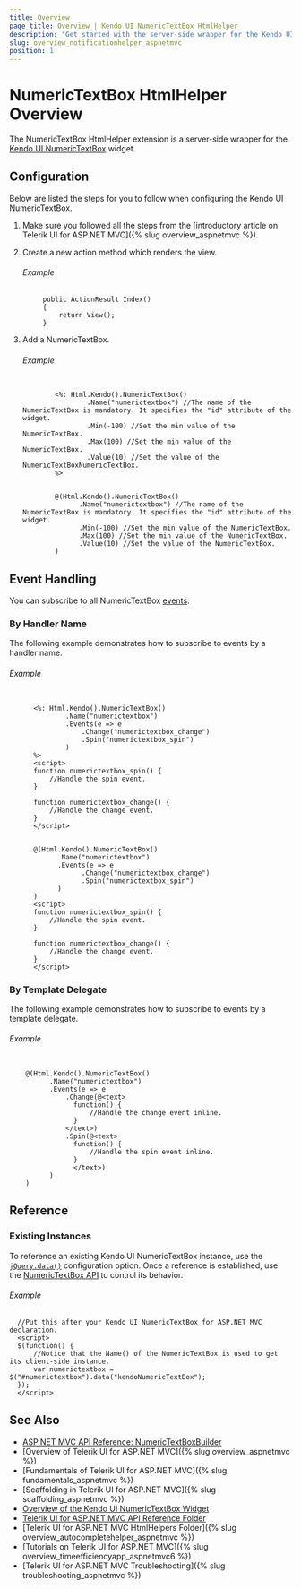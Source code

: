 ```yaml
---
title: Overview
page_title: Overview | Kendo UI NumericTextBox HtmlHelper
description: "Get started with the server-side wrapper for the Kendo UI NumericTextBox widget for ASP.NET MVC."
slug: overview_notificationhelper_aspnetmvc
position: 1
---
```


# NumericTextBox HtmlHelper Overview

The NumericTextBox HtmlHelper extension is a server-side wrapper for the [Kendo UI NumericTextBox](https://demos.telerik.com/kendo-ui/numerictextbox/index) widget.

## Configuration

Below are listed the steps for you to follow when configuring the Kendo UI NumericTextBox.

1. Make sure you followed all the steps from the [introductory article on Telerik UI for ASP.NET MVC]({% slug overview_aspnetmvc %}).

1. Create a new action method which renders the view.

    ###### Example

            public ActionResult Index()
            {
                return View();
            }

1. Add a NumericTextBox.

    ###### Example

    ```tab-ASPX

            <%: Html.Kendo().NumericTextBox()
                    .Name("numerictextbox") //The name of the NumericTextBox is mandatory. It specifies the "id" attribute of the widget.
                    .Min(-100) //Set the min value of the NumericTextBox.
                    .Max(100) //Set the min value of the NumericTextBox.
                    .Value(10) //Set the value of the NumericTextBoxNumericTextBox.
            %>
    ```
    ```tab-Razor

            @(Html.Kendo().NumericTextBox()
                  .Name("numerictextbox") //The name of the NumericTextBox is mandatory. It specifies the "id" attribute of the widget.
                  .Min(-100) //Set the min value of the NumericTextBox.
                  .Max(100) //Set the min value of the NumericTextBox.
                  .Value(10) //Set the value of the NumericTextBox.
            )
    ```

## Event Handling

You can subscribe to all NumericTextBox [events](http://docs.telerik.com/kendo-ui/api/javascript/ui/numerictextbox#events).

### By Handler Name

The following example demonstrates how to subscribe to events by a handler name.

###### Example

```tab-ASPX

      <%: Html.Kendo().NumericTextBox()
              .Name("numerictextbox")
              .Events(e => e
                  .Change("numerictextbox_change")
                  .Spin("numerictextbox_spin")
              )
      %>
      <script>
      function numerictextbox_spin() {
          //Handle the spin event.
      }

      function numerictextbox_change() {
          //Handle the change event.
      }
      </script>
```
```tab-Razor

      @(Html.Kendo().NumericTextBox()
            .Name("numerictextbox")
            .Events(e => e
                  .Change("numerictextbox_change")
                  .Spin("numerictextbox_spin")
            )
      )
      <script>
      function numerictextbox_spin() {
          //Handle the spin event.
      }

      function numerictextbox_change() {
          //Handle the change event.
      }
      </script>
```

### By Template Delegate

The following example demonstrates how to subscribe to events by a template delegate.

###### Example

```tab-Razor

    @(Html.Kendo().NumericTextBox()
          .Name("numerictextbox")
          .Events(e => e
              .Change(@<text>
                function() {
                    //Handle the change event inline.
                }
              </text>)
              .Spin(@<text>
                function() {
                    //Handle the spin event inline.
                }
                </text>)
          )
    )
```

## Reference

### Existing Instances

To reference an existing Kendo UI NumericTextBox instance, use the [`jQuery.data()`](http://api.jquery.com/jQuery.data/) configuration option. Once a reference is established, use the [NumericTextBox API](http://docs.telerik.com/kendo-ui/api/javascript/ui/numerictextbox#methods) to control its behavior.

###### Example

      //Put this after your Kendo UI NumericTextBox for ASP.NET MVC declaration.
      <script>
      $(function() {
          //Notice that the Name() of the NumericTextBox is used to get its client-side instance.
          var numerictextbox = $("#numerictextbox").data("kendoNumericTextBox");
      });
      </script>


## See Also

* [ASP.NET MVC API Reference: NumericTextBoxBuilder](http://docs.telerik.com/kendo-ui/api/Kendo.Mvc.UI.Fluent/NumericTextBoxBuilder)
* [Overview of Telerik UI for ASP.NET MVC]({% slug overview_aspnetmvc %})
* [Fundamentals of Telerik UI for ASP.NET MVC]({% slug fundamentals_aspnetmvc %})
* [Scaffolding in Telerik UI for ASP.NET MVC]({% slug scaffolding_aspnetmvc %})
* [Overview of the Kendo UI NumericTextBox Widget](http://docs.telerik.com/kendo-ui/controls/editors/numerictextbox/overview)
* [Telerik UI for ASP.NET MVC API Reference Folder](http://docs.telerik.com/kendo-ui/api/Kendo.Mvc/AggregateFunction)
* [Telerik UI for ASP.NET MVC HtmlHelpers Folder]({% slug overview_autocompletehelper_aspnetmvc %})
* [Tutorials on Telerik UI for ASP.NET MVC]({% slug overview_timeefficiencyapp_aspnetmvc6 %})
* [Telerik UI for ASP.NET MVC Troubleshooting]({% slug troubleshooting_aspnetmvc %})
